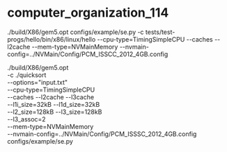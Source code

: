 # computer_organization_114

./build/X86/gem5.opt configs/example/se.py -c tests/test-progs/hello/bin/x86/linux/hello --cpu-type=TimingSimpleCPU --caches --l2cache --mem-type=NVMainMemory --nvmain-config=../NVMain/Config/PCM_ISSCC_2012_4GB.config


./build/X86/gem5.opt \
  -c ./quicksort \
  --options="input.txt" \
  --cpu-type=TimingSimpleCPU \
  --caches --l2cache --l3cache \
  --l1i_size=32kB --l1d_size=32kB \
  --l2_size=128kB --l3_size=128kB \
  --l3_assoc=2 \
  --mem-type=NVMainMemory \
  --nvmain-config=../NVMain/Config/PCM_ISSSC_2012_4GB.config \
  configs/example/se.py
